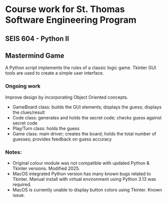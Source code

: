 # Course work for St. Thomas Software Engineering Program
## SEIS 604 - Python II

## Mastermind Game
A Python script implements the rules of a classic logic game. 
Tkinter GUI tools are used to create a simple user interface. 

### Ongoing work
Improve design by incorporating Object Oriented concepts.
 - GameBoard class: builds the GUI elements; displays the guess; displays the clues/result
 - Code class: generates and holds the secret code; checks guess against secret code
 - Play/Turn class: holds the guess
 - Game class: main driver; creates the board; holds the total number of guesses; provides feedback on guess accuracy

### Notes:
 - Original colour module was not compatible with updated Python & Tkinter versions. Modified 2025.
 - MacOS integrated Python version has many known bugs related to Tkinter. Manual install with virtual environment using Python 3.13 was required.
 - MacOS is currently unable to display button colors using Tkinter. Known issue. 
